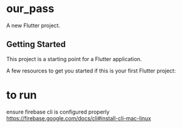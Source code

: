 # our_pass

A new Flutter project.

## Getting Started

This project is a starting point for a Flutter application.

A few resources to get you started if this is your first Flutter project:

# to run

ensure firebase cli is configured properly https://firebase.google.com/docs/cli#install-cli-mac-linux

